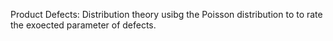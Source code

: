 Product Defects: Distribution theory usibg the Poisson distribution to to rate the exoected parameter of defects.
